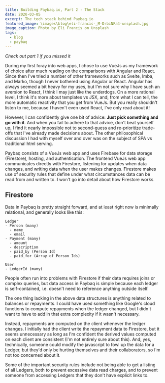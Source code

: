 ```yaml
---
title: Building Paybaq.io, Part 2 - The Stack
date: 2020-03-05
excerpt: The tech stack behind Paybaq.io
featured_image: \images\blog\eli-francis-_M-DrbiNFa4-unsplash.jpg
image_caption: Photo by Eli Francis on Unsplash
tags:
  - blog
  - paybaq
---
```


*Check out part 1 if you missed it*

During my first foray into web apps, I chose to use VueJs as my framework of choice after much reading on the comparisons with Angular and React. Since then I've tried a number of other frameworks such as Svelte, Imba, and Marko, though I never bothered using Angular or React. Angular has always seemed a bit heavy for my uses, but I'm not sure why I have such an aversion to React, I think I may just like the underdogs. On a more rational level, I think it's more about templates vs JSX, and, from what I can tell, the more automatic reactivity that you get from VueJs. But you really shouldn't listen to me, because I haven't even used React, I've only read about it!

However, I can confidently give one bit of advice: **Just pick something and go with it**. And when you fail to adhere to that advice, don't beat yourself up, I find it nearly impossible not to second-guess and re-prioritize trade-offs that I've already made decisions about.
The other philosophical discussion I had with myself over and over was on the subject of SPA vs traditional html serving.

Paybaq consists of a VueJs web app and uses Firebase for data storage (Firestore), hosting, and authentication. The frontend VueJs web app communicates directly with Firestore, listening for updates when data changes, and writing data when the user makes changes. Firestore makes use of security rules that define under what circumstances data can be read from and written to. I won't go into detail about how Firestore works.

## Firestore
Data in Paybaq is pretty straight forward, and at least right now is minimally relational, and generally looks like this:

```
Ledger
- Person (many)
  - name
  - email
- Payment (many)
  - amount
  - description
  - paid_by (Person Id)
  - paid_for (Array of Person Ids)

User
- LedgerId (many)

``` 

People often run into problems with Firestore if their data requires joins or complex queries, but data access in Paybaq is simple because each ledger is self-contained, i.e. doesn't need to reference anything outside itself.

The one thing lacking in the above data structures is anything related to balances or repayments. I could have used something like Google's cloud functions to compute repayments when the ledger changed, but I didn't want to have to add in that extra complexity if it wasn't necessary. 

Instead, repayments are computed on the client whenever the ledger changes. I initially had the client write the repayment data to Firestore, but it seems unnecessary as long as I'm confident the derived values computed on each client are consistent (I'm not entirely sure about this). And, yes, technically, someone could modify the javascript to fowl up the data for a Ledger, but they'd only be hurting themselves and their collaborators, so I'm not too concerned about it.

Some of the important security rules include not being able to get a listing of all Ledgers, both to prevent excessive data read charges, and to prevent someone from accessing Ledgers that they don't have explicit links to.